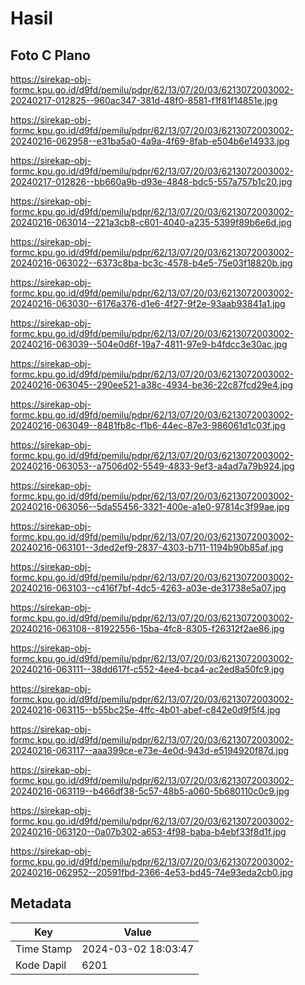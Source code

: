 # Hasil

## Foto C Plano

https://sirekap-obj-formc.kpu.go.id/d9fd/pemilu/pdpr/62/13/07/20/03/6213072003002-20240217-012825--960ac347-381d-48f0-8581-f1f81f14851e.jpg

https://sirekap-obj-formc.kpu.go.id/d9fd/pemilu/pdpr/62/13/07/20/03/6213072003002-20240216-062958--e31ba5a0-4a9a-4f69-8fab-e504b6e14933.jpg

https://sirekap-obj-formc.kpu.go.id/d9fd/pemilu/pdpr/62/13/07/20/03/6213072003002-20240217-012826--bb660a9b-d93e-4848-bdc5-557a757b1c20.jpg

https://sirekap-obj-formc.kpu.go.id/d9fd/pemilu/pdpr/62/13/07/20/03/6213072003002-20240216-063014--221a3cb8-c601-4040-a235-5399f89b6e6d.jpg

https://sirekap-obj-formc.kpu.go.id/d9fd/pemilu/pdpr/62/13/07/20/03/6213072003002-20240216-063022--6373c8ba-bc3c-4578-b4e5-75e03f18820b.jpg

https://sirekap-obj-formc.kpu.go.id/d9fd/pemilu/pdpr/62/13/07/20/03/6213072003002-20240216-063030--6176a376-d1e6-4f27-9f2e-93aab93841a1.jpg

https://sirekap-obj-formc.kpu.go.id/d9fd/pemilu/pdpr/62/13/07/20/03/6213072003002-20240216-063039--504e0d6f-19a7-4811-97e9-b4fdcc3e30ac.jpg

https://sirekap-obj-formc.kpu.go.id/d9fd/pemilu/pdpr/62/13/07/20/03/6213072003002-20240216-063045--290ee521-a38c-4934-be36-22c87fcd29e4.jpg

https://sirekap-obj-formc.kpu.go.id/d9fd/pemilu/pdpr/62/13/07/20/03/6213072003002-20240216-063049--8481fb8c-f1b6-44ec-87e3-986061d1c03f.jpg

https://sirekap-obj-formc.kpu.go.id/d9fd/pemilu/pdpr/62/13/07/20/03/6213072003002-20240216-063053--a7506d02-5549-4833-9ef3-a4ad7a79b924.jpg

https://sirekap-obj-formc.kpu.go.id/d9fd/pemilu/pdpr/62/13/07/20/03/6213072003002-20240216-063056--5da55456-3321-400e-a1e0-97814c3f99ae.jpg

https://sirekap-obj-formc.kpu.go.id/d9fd/pemilu/pdpr/62/13/07/20/03/6213072003002-20240216-063101--3ded2ef9-2837-4303-b711-1194b90b85af.jpg

https://sirekap-obj-formc.kpu.go.id/d9fd/pemilu/pdpr/62/13/07/20/03/6213072003002-20240216-063103--c416f7bf-4dc5-4263-a03e-de31738e5a07.jpg

https://sirekap-obj-formc.kpu.go.id/d9fd/pemilu/pdpr/62/13/07/20/03/6213072003002-20240216-063108--81922556-15ba-4fc8-8305-f26312f2ae86.jpg

https://sirekap-obj-formc.kpu.go.id/d9fd/pemilu/pdpr/62/13/07/20/03/6213072003002-20240216-063111--38dd617f-c552-4ee4-bca4-ac2ed8a50fc9.jpg

https://sirekap-obj-formc.kpu.go.id/d9fd/pemilu/pdpr/62/13/07/20/03/6213072003002-20240216-063115--b55bc25e-4ffc-4b01-abef-c842e0d9f5f4.jpg

https://sirekap-obj-formc.kpu.go.id/d9fd/pemilu/pdpr/62/13/07/20/03/6213072003002-20240216-063117--aaa399ce-e73e-4e0d-943d-e5194920f87d.jpg

https://sirekap-obj-formc.kpu.go.id/d9fd/pemilu/pdpr/62/13/07/20/03/6213072003002-20240216-063119--b466df38-5c57-48b5-a060-5b680110c0c9.jpg

https://sirekap-obj-formc.kpu.go.id/d9fd/pemilu/pdpr/62/13/07/20/03/6213072003002-20240216-063120--0a07b302-a653-4f98-baba-b4ebf33f8d1f.jpg

https://sirekap-obj-formc.kpu.go.id/d9fd/pemilu/pdpr/62/13/07/20/03/6213072003002-20240216-062952--20591fbd-2366-4e53-bd45-74e93eda2cb0.jpg


## Metadata

| Key        | Value               |
| ---------- | ------------------- |
| Time Stamp | 2024-03-02 18:03:47 |
| Kode Dapil | 6201                |



